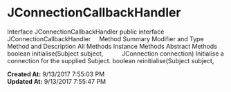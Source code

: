 # JConnectionCallbackHandler

Interface JConnectionCallbackHandler public interface JConnectionCallbackHandler     Method Summary Modifier and Type Method and Description All Methods Instance Methods Abstract Methods  boolean initialise(Subject subject,           JConnection connection) Initialise a connection for the supplied Subject. boolean reinitialise(Subject subject,        

**Created At:** 9/13/2017 7:55:03 PM  
**Updated At:** 9/13/2017 7:55:47 PM  

